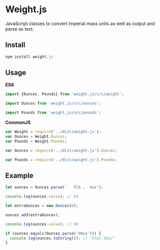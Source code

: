 Weight.js
=========
JavaScript classes to convert imperial mass units as well as output and parse as text.

Install
-------
```javascript
npm install weight.js
```

Usage
-----
**ES6**
```javascript
import {Ounces, Pounds} from 'weight.js/src/weight';
```
```javascript
import Ounces from 'weight.js/src/ounces';
```
```javascript
import Pounds from 'weight.js/src/pounds';
```

**CommonJS**
```javascript
var Weight = require('../dist/weight.js');
var Ounces = Weight.Ounces;
var Pounds = Weight.Pounds;
```
```javascript
var Ounces = require('../dist/weight.js').Ounces;
```
```javascript
var Pounds = require('../dist/weight.js').Pounds;
```

Example
-------
```javascript
let ounces = Ounces.parse('   5lb ,  4oz');

console.log(ounces.value); // 84

let extraOunces = new Ounces(6);

ounces.add(extraOunces);

console.log(ounces.value); // 90

if (ounces.equals(Ounces.parse('90oz'))) {
  console.log(ounces.toString()); // "5lbs 10oz"
}
```
